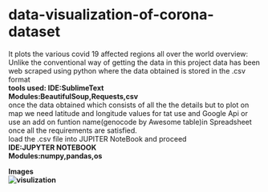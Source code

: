 # data-visualization-of-corona-dataset

It plots the various covid 19 affected regions all over the world 
overview:<br>
Unlike the conventional way of getting the data in this project data has been web scraped using python where the data obtained is stored in the .csv format<br>
<b>tools used:
  IDE:SublimeText<br>
  Modules:BeautifulSoup,Requests,csv</b><br>
once the data obtained which consists of all the the details but to plot on map we need latitude and longitude values
for tat use and Google Api or use an add on funtion name(genocode by Awesome table)in Spreadsheet
once all the requirements are satisfied.<br>
load the .csv file into JUPITER NoteBook and proceed<br>
<b>IDE:JUPYTER NOTEBOOK<br>
<b>Modules:numpy,pandas,os
  
<b>Images<br>
  ![visulization](picture2.png)

